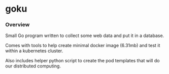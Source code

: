 # goku

### Overview

Small Go program written to collect some web data and put it in a database.

Comes with tools to help create minimal docker image (6.31mb) and test it within a kubernetes cluster.

Also includes helper python script to create the pod templates that will do our distributed computing.
